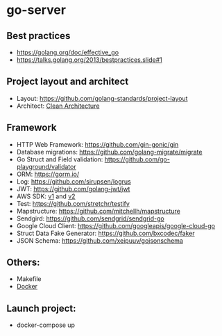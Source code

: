 # go-server

## Best practices
* https://golang.org/doc/effective_go
* https://talks.golang.org/2013/bestpractices.slide#1

## Project layout and architect 

* Layout: https://github.com/golang-standards/project-layout
* Architect: [Clean Architecture](https://blog.cleancoder.com/uncle-bob/2012/08/13/the-clean-architecture.html)

## Framework
* HTTP Web Framework: https://github.com/gin-gonic/gin
* Database migrations: https://github.com/golang-migrate/migrate
* Go Struct and Field validation: https://github.com/go-playground/validator
* ORM: https://gorm.io/
* Log: https://github.com/sirupsen/logrus
* JWT: https://github.com/golang-jwt/jwt
* AWS SDK: [v1](https://docs.aws.amazon.com/sdk-for-go/v1/developer-guide/welcome.html) and [v2](https://aws.github.io/aws-sdk-go-v2/docs/getting-started/)
* Test: https://github.com/stretchr/testify
* Mapstructure: https://github.com/mitchellh/mapstructure
* Sendgird: https://github.com/sendgrid/sendgrid-go
* Google Cloud Client: https://github.com/googleapis/google-cloud-go
* Struct Data Fake Generator: https://github.com/bxcodec/faker
* JSON Schema: https://github.com/xeipuuv/gojsonschema

## Others:
* Makefile
* [Docker](https://docs.docker.com/get-started/)

## Launch project:
* docker-compose up